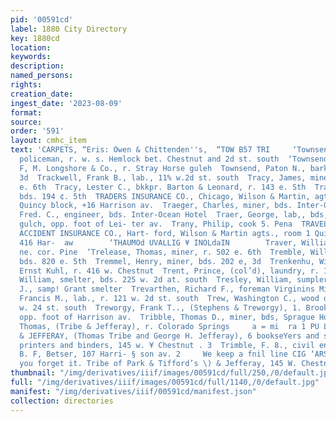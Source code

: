 ```yaml
---
pid: '00591cd'
label: 1880 City Directory
key: 1880cd
location: 
keywords: 
description: 
named_persons: 
rights: 
creation_date: 
ingest_date: '2023-08-09'
format: 
source: 
order: '591'
layout: cmhc_item
text: 'CARPETS, “Eris: Owen & Chittenden''s,  “TOW B57 TRI     ‘Townsend, George,
  policeman, r. w. s. Hemlock bet. Chestnut and 2d st. south  ‘Townsend, Joseph, pressman
  F, M. Longshore & Co., r. Stray Horse guleh  Townsend, Paton N., barkpr. 102 e.
  3d  Trackwell, Frank B., lab., 11% w.2d st. south  Tracy, James, miner, bds. 236
  e. 6th  Tracy, Lester C., bkkpr. Barton & Leonard, r. 143 e. Sth  Tracy, Mark, teamster,
  bds. 194 ¢. 5th  TRADERS INSURANCE CO., Chicago, Wilson & Martin, agts., room 1
  Quincy block, +16 Harrison av.  Traeger, Charles, miner, bds. Inter-Ocean Hotel  Traeger,
  Fred. C., engineer, bds. Inter-Ocean Hotel  Traer, George, lab,, bds, s, s, Californian
  gulch, opp. foot of Lei- ter av.  Trany, Philip, cook 5. Pena  TRAVELERS LIFE AND
  ACCIDENT INSURANCE CO., Hart- ford, Wilson & Martin agts., room 1 Quincy block,
  416 Har-  aw        ‘THAUMOd UVALLIG ¥ INOLdaIN        Traver, William E., r. Chestnut
  ne. cor. Pine  ‘Trelease, Thomas, miner, r. 502 e. 6th  Tremble, William, miner,
  bds. 820 e. 5th  Tremmel, Henry, miner, bds. 202 e, 3d  Trenkenhu, William, baker
  Ernst Kuhl, r. 416 w. Chestnut  Trent, Prince, (col’d), laundry, r. 120 w. 8th  Trent,
  William, smelter, bds. 225 w. 2d at. south  Tresley, William, sumpler Grant smelter  Treter,
  J., samp! Grant smelter  Trevarthen, Richard F., foreman Virginins Mine, Fryer Hill  Trew,
  Francis M., lab., r. 121 w. 2d st. south  Trew, Washington C., wood dealer, r. 121
  w. 24 st. south  Treworgy, Frank T.., (Stephens & Treworgy), 1. Brooklyn Heights
  opp. foot of Harrison av.  Tribble, Thomas D., miner, bds, Sprague Hotel  Tribe,
  Thomas, (Tribe & Jefferay), r. Colorado Springs     a = mi  ra 1 PU LOOM 11Z ‘ON         TRIBE
  & JEFFERAY, (Thomas Tribe and George H. Jefferay), 6 bookseYers and stationers,
  printers and binders, 145 w. ¥ Chestnut . 3  Trimble, F. 8., civil engineer, with
  B. F, Betser, 107 Harri- § son av. 2     We keep a fnil line CIG ‘ARS and don’t
  you forget it. Tribe of Park & Tifford’s \) & Jefferay, 145 W. Chestnut St. '
thumbnail: "/img/derivatives/iiif/images/00591cd/full/250,/0/default.jpg"
full: "/img/derivatives/iiif/images/00591cd/full/1140,/0/default.jpg"
manifest: "/img/derivatives/iiif/00591cd/manifest.json"
collection: directories
---
```

